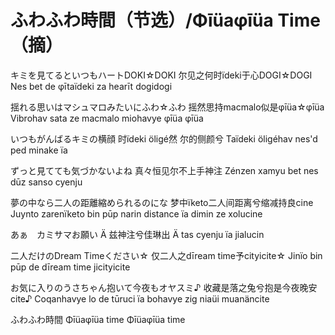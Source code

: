 # ふわふわ時間（节选）/Φīüaφīüa Time（摘）

キミを見てるといつもハートDOKI☆DOKI
尔见之何时ïdeki于心DOGI☆DOGI
Nes bet de φītaïdeki za hearīt dogidogi

揺れる思いはマシュマロみたいにふわ☆ふわ
摇然思持macmalo似是φīüa☆φīüa
Vibrohav sata ze macmalo miohavye φīüa φīüa

いつもがんばるキミの横顔
时ïdeki öligé然 尔的侧颜兮
Taïdeki öligéhav nes'd ped minake ïa

ずっと見てても気づかないよね
真々恒见尔不上手神注
Zénzen xamyu bet nes dūz sanso cyenju

夢の中なら二人の距離縮められるのにな
梦中ïketo二人间距离兮缩减持良cine
Juynto zarenïketo bin pūp narin distance ïa dimin ze xolucine

あぁ　カミサマお願い
Ä 兹神注兮佳琳出
Ä tas cyenju ïa jialucin

二人だけのDream Timeください☆
仅二人之dīream time予cityicite☆
Jinïo bin pūp de dīream time jicityicite

お気に入りのうさちゃん抱いて今夜もオヤスミ♪
收藏是落之兔兮抱是今夜晚安cite♪
Coqanhavye lo de tūruci ïa bohavye zig niaüi muanäncite

ふわふわ時間
Φīüaφīüa time
Φīüaφīüa time